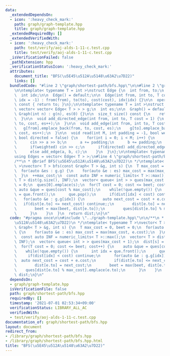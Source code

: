 ```yaml
---
data:
  _extendedDependsOn:
  - icon: ':heavy_check_mark:'
    path: graph/graph-template.hpp
    title: graph/graph-template.hpp
  _extendedRequiredBy: []
  _extendedVerifiedWith:
  - icon: ':heavy_check_mark:'
    path: test/verify/aoj-alds-1-11-c.test.cpp
    title: test/verify/aoj-alds-1-11-c.test.cpp
  _isVerificationFailed: false
  _pathExtension: hpp
  _verificationStatusIcon: ':heavy_check_mark:'
  attributes:
    document_title: "BFS(\u5E45\u512A\u5148\u63A2\u7D22)"
    links: []
  bundledCode: "#line 2 \"graph/shortest-path/bfs.hpp\"\n\n#line 2 \"graph/graph-template.hpp\"\
    \n\ntemplate< typename T = int >\nstruct Edge {\n  int from, to;\n  T cost;\n\
    \  int idx;\n\n  Edge() = default;\n\n  Edge(int from, int to, T cost = 1, int\
    \ idx = -1) : from(from), to(to), cost(cost), idx(idx) {}\n\n  operator int()\
    \ const { return to; }\n};\n\ntemplate< typename T = int >\nstruct Graph {\n \
    \ vector< vector< Edge< T > > > g;\n  int es;\n\n  Graph() = default;\n\n  explicit\
    \ Graph(int n) : g(n), es(0) {}\n\n  size_t size() const {\n    return g.size();\n\
    \  }\n\n  void add_directed_edge(int from, int to, T cost = 1) {\n    g[from].emplace_back(from,\
    \ to, cost, es++);\n  }\n\n  void add_edge(int from, int to, T cost = 1) {\n \
    \   g[from].emplace_back(from, to, cost, es);\n    g[to].emplace_back(to, from,\
    \ cost, es++);\n  }\n\n  void read(int M, int padding = -1, bool weighted = false,\
    \ bool directed = false) {\n    for(int i = 0; i < M; i++) {\n      int a, b;\n\
    \      cin >> a >> b;\n      a += padding;\n      b += padding;\n      T c = T(1);\n\
    \      if(weighted) cin >> c;\n      if(directed) add_directed_edge(a, b, c);\n\
    \      else add_edge(a, b, c);\n    }\n  }\n};\n\ntemplate< typename T = int >\n\
    using Edges = vector< Edge< T > >;\n#line 4 \"graph/shortest-path/bfs.hpp\"\n\n\
    /**\n * @brief BFS(\u5E45\u512A\u5148\u63A2\u7D22)\n */\ntemplate< typename T\
    \ >\nvector< T > bfs(const Graph< T > &g, int s) {\n  T max_cost = 0, beet = 0;\n\
    \  for(auto &es : g.g) {\n    for(auto &e : es) max_cost = max(max_cost, e.cost);\n\
    \  }\n  ++max_cost;\n  const auto INF = numeric_limits< T >::max();\n  vector<\
    \ T > dist(g.size(), INF);\n  vector< queue< int > > ques(max_cost + 1);\n  dist[s]\
    \ = 0;\n  ques[0].emplace(s);\n  for(T cost = 0; cost <= beet; cost++) {\n   \
    \ auto &que = ques[cost % max_cost];\n    while(!que.empty()) {\n      int idx\
    \ = que.front();\n      que.pop();\n      if(dist[idx] < cost) continue;\n   \
    \   for(auto &e : g.g[idx]) {\n        auto next_cost = cost + e.cost;\n     \
    \   if(dist[e.to] <= next_cost) continue;;\n        dist[e.to] = next_cost;\n\
    \        beet = max(beet, dist[e.to]);\n        ques[dist[e.to] % max_cost].emplace(e.to);\n\
    \      }\n    }\n  }\n  return dist;\n}\n"
  code: "#pragma once\n\n#include \"../graph-template.hpp\"\n\n/**\n * @brief BFS(\u5E45\
    \u512A\u5148\u63A2\u7D22)\n */\ntemplate< typename T >\nvector< T > bfs(const\
    \ Graph< T > &g, int s) {\n  T max_cost = 0, beet = 0;\n  for(auto &es : g.g)\
    \ {\n    for(auto &e : es) max_cost = max(max_cost, e.cost);\n  }\n  ++max_cost;\n\
    \  const auto INF = numeric_limits< T >::max();\n  vector< T > dist(g.size(),\
    \ INF);\n  vector< queue< int > > ques(max_cost + 1);\n  dist[s] = 0;\n  ques[0].emplace(s);\n\
    \  for(T cost = 0; cost <= beet; cost++) {\n    auto &que = ques[cost % max_cost];\n\
    \    while(!que.empty()) {\n      int idx = que.front();\n      que.pop();\n \
    \     if(dist[idx] < cost) continue;\n      for(auto &e : g.g[idx]) {\n      \
    \  auto next_cost = cost + e.cost;\n        if(dist[e.to] <= next_cost) continue;;\n\
    \        dist[e.to] = next_cost;\n        beet = max(beet, dist[e.to]);\n    \
    \    ques[dist[e.to] % max_cost].emplace(e.to);\n      }\n    }\n  }\n  return\
    \ dist;\n}\n"
  dependsOn:
  - graph/graph-template.hpp
  isVerificationFile: false
  path: graph/shortest-path/bfs.hpp
  requiredBy: []
  timestamp: '2021-07-01 02:53:34+09:00'
  verificationStatus: LIBRARY_ALL_AC
  verifiedWith:
  - test/verify/aoj-alds-1-11-c.test.cpp
documentation_of: graph/shortest-path/bfs.hpp
layout: document
redirect_from:
- /library/graph/shortest-path/bfs.hpp
- /library/graph/shortest-path/bfs.hpp.html
title: "BFS(\u5E45\u512A\u5148\u63A2\u7D22)"
---
```

